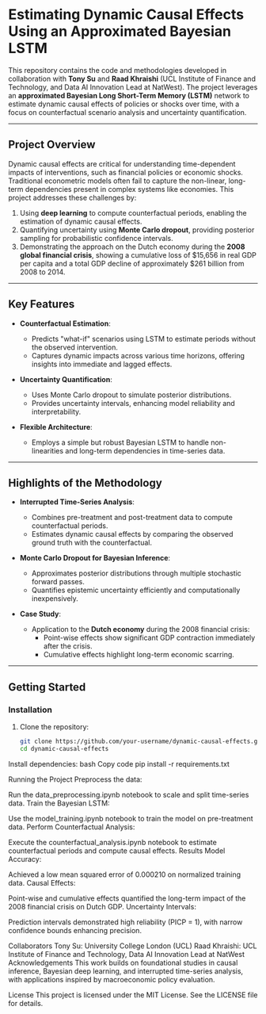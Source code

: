 # Estimating Dynamic Causal Effects Using an Approximated Bayesian LSTM

This repository contains the code and methodologies developed in collaboration with **Tony Su** and **Raad Khraishi** (UCL Institute of Finance and Technology, and Data AI Innovation Lead at NatWest). The project leverages an **approximated Bayesian Long Short-Term Memory (LSTM)** network to estimate dynamic causal effects of policies or shocks over time, with a focus on counterfactual scenario analysis and uncertainty quantification.

---

## **Project Overview**

Dynamic causal effects are critical for understanding time-dependent impacts of interventions, such as financial policies or economic shocks. Traditional econometric models often fail to capture the non-linear, long-term dependencies present in complex systems like economies. This project addresses these challenges by:

1. Using **deep learning** to compute counterfactual periods, enabling the estimation of dynamic causal effects.
2. Quantifying uncertainty using **Monte Carlo dropout**, providing posterior sampling for probabilistic confidence intervals.
3. Demonstrating the approach on the Dutch economy during the **2008 global financial crisis**, showing a cumulative loss of $15,656 in real GDP per capita and a total GDP decline of approximately $261 billion from 2008 to 2014.

---

## **Key Features**

- **Counterfactual Estimation**:
  - Predicts "what-if" scenarios using LSTM to estimate periods without the observed intervention.
  - Captures dynamic impacts across various time horizons, offering insights into immediate and lagged effects.

- **Uncertainty Quantification**:
  - Uses Monte Carlo dropout to simulate posterior distributions.
  - Provides uncertainty intervals, enhancing model reliability and interpretability.

- **Flexible Architecture**:
  - Employs a simple but robust Bayesian LSTM to handle non-linearities and long-term dependencies in time-series data.

---

## **Highlights of the Methodology**

- **Interrupted Time-Series Analysis**:
  - Combines pre-treatment and post-treatment data to compute counterfactual periods.
  - Estimates dynamic causal effects by comparing the observed ground truth with the counterfactual.

- **Monte Carlo Dropout for Bayesian Inference**:
  - Approximates posterior distributions through multiple stochastic forward passes.
  - Quantifies epistemic uncertainty efficiently and computationally inexpensively.

- **Case Study**: 
  - Application to the **Dutch economy** during the 2008 financial crisis:
    - Point-wise effects show significant GDP contraction immediately after the crisis.
    - Cumulative effects highlight long-term economic scarring.

---
## **Getting Started**

### **Installation**

1. Clone the repository:
   ```bash
   git clone https://github.com/your-username/dynamic-causal-effects.git
   cd dynamic-causal-effects
Install dependencies:
bash
Copy code
pip install -r requirements.txt

Running the Project
Preprocess the data:

Run the data_preprocessing.ipynb notebook to scale and split time-series data.
Train the Bayesian LSTM:

Use the model_training.ipynb notebook to train the model on pre-treatment data.
Perform Counterfactual Analysis:

Execute the counterfactual_analysis.ipynb notebook to estimate counterfactual periods and compute causal effects.
Results
Model Accuracy:

Achieved a low mean squared error of 0.000210 on normalized training data.
Causal Effects:

Point-wise and cumulative effects quantified the long-term impact of the 2008 financial crisis on Dutch GDP.
Uncertainty Intervals:

Prediction intervals demonstrated high reliability (PICP = 1), with narrow confidence bounds enhancing precision.

Collaborators
Tony Su: University College London (UCL)
Raad Khraishi: UCL Institute of Finance and Technology, Data AI Innovation Lead at NatWest
Acknowledgements
This work builds on foundational studies in causal inference, Bayesian deep learning, and interrupted time-series analysis, with applications inspired by macroeconomic policy evaluation.

License
This project is licensed under the MIT License. See the LICENSE file for details.
